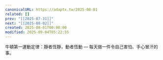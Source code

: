 ```yaml
---
canonicalURL: https://adaptx.tw/2025-08-01
related: []
prev: "[[2025-07-31]]"
next: "[[2025-08-02]]"
created: 2025-08-01T00:00:00
modified: 2025-09-04T05:22:55
---
```


牛頓第一運動定律：靜者恆靜，動者恆動 — 每天做一件令自己害怕、手心冒汗的事。
